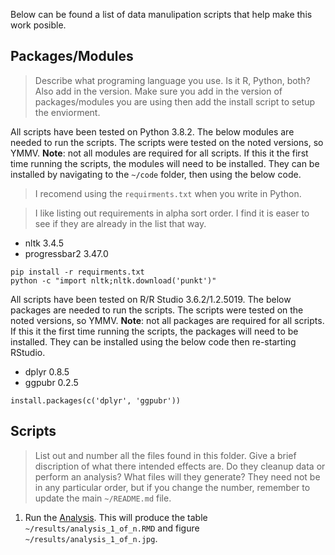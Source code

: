Below can be found a list of data manulipation scripts that help make this work posible.

## Packages/Modules

> Describe what programing language you use.
> Is it R, Python, both?
> Also add in the version.
> Make sure you add in the version of packages/modules you are using then add the install script to setup the enviorment. 

All scripts have been tested on Python 3.8.2.
The below modules are needed to run the scripts.
The scripts were tested on the noted versions, so YMMV.
**Note**: not all modules are required for all scripts.
If this it the first time running the scripts, the modules will need to be installed.
They can be installed by navigating to the `~/code` folder, then using the below code.

> I recomend using the `requirments.txt` when you write in Python.

> I like listing out requirements in alpha sort order.
> I find it is easer to see if they are already in the list that way.

* nltk 3.4.5
* progressbar2 3.47.0

```{shell}
pip install -r requirments.txt
python -c "import nltk;nltk.download('punkt')"
```

All scripts have been tested on R/R Studio 3.6.2/1.2.5019.
The below packages are needed to run the scripts.
The scripts were tested on the noted versions, so YMMV.
**Note**: not all packages are required for all scripts.
If this it the first time running the scripts, the packages will need to be installed.
They can be installed using the below code then re-starting RStudio.

* dplyr 0.8.5
* ggpubr 0.2.5

```{r}
install.packages(c('dplyr', 'ggpubr'))
```

## Scripts

> List out and number all the files found in this folder.
> Give a brief discription of what there intended effects are.
> Do they cleanup data or perform an analysis?
> What files will they generate?
> They need not be in any particular order, but if you change the number, remember to update the main `~/README.md` file.

1. Run the [Analysis](./analysis_1_of_n.rmd).
   This will produce the table `~/results/analysis_1_of_n.RMD` and figure `~/results/analysis_1_of_n.jpg`.
